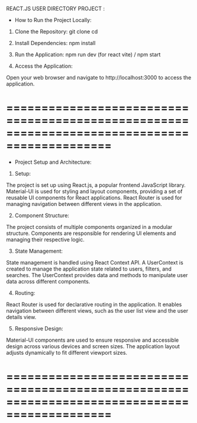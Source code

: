 REACT.JS USER DIRECTORY PROJECT :

- How to Run the Project Locally:

1. Clone the Repository:
   git clone <repository-url>
   cd <repository-folder>

2. Install Dependencies:
   npm install

3. Run the Application:
   npm run dev (for react vite) / npm start

4. Access the Application:

Open your web browser and navigate to http://localhost:3000 to access the application.

# =============================================================================================

- Project Setup and Architecture:

1. Setup:

The project is set up using React.js, a popular frontend JavaScript library.
Material-UI is used for styling and layout components, providing a set of reusable UI components for React applications.
React Router is used for managing navigation between different views in the application.

2. Component Structure:

The project consists of multiple components organized in a modular structure.
Components are responsible for rendering UI elements and managing their respective logic.

3. State Management:

State management is handled using React Context API.
A UserContext is created to manage the application state related to users, filters, and searches.
The UserContext provides data and methods to manipulate user data across different components.

4. Routing:

React Router is used for declarative routing in the application.
It enables navigation between different views, such as the user list view and the user details view.

5. Responsive Design:

Material-UI components are used to ensure responsive and accessible design across various devices and screen sizes.
The application layout adjusts dynamically to fit different viewport sizes.

# =============================================================================================

